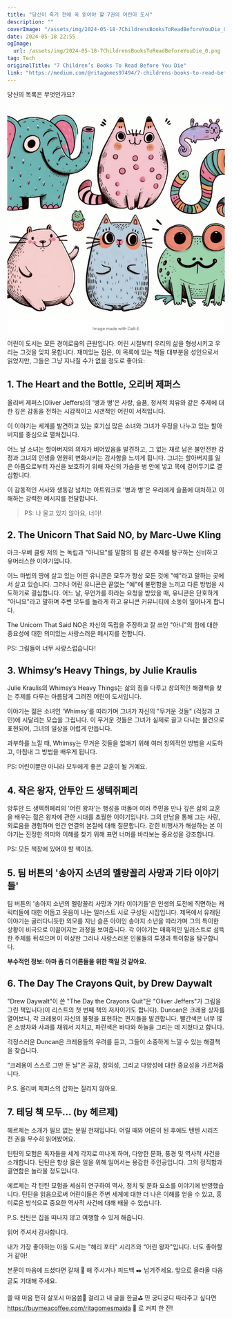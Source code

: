 ```yaml
---
title: "당신이 죽기 전에 꼭 읽어야 할 7권의 어린이 도서"
description: ""
coverImage: "/assets/img/2024-05-18-7ChildrensBooksToReadBeforeYouDie_0.png"
date: 2024-05-18 22:55
ogImage: 
  url: /assets/img/2024-05-18-7ChildrensBooksToReadBeforeYouDie_0.png
tag: Tech
originalTitle: "7 Children’s Books To Read Before You Die"
link: "https://medium.com/@ritagomes97494/7-childrens-books-to-read-before-you-die-aa0d31edae2e"
---
```



당신의 목록은 무엇인가요?

![이미지](/assets/img/2024-05-18-7ChildrensBooksToReadBeforeYouDie_0.png)

어린이 도서는 모든 경이로움의 근원입니다. 어린 시절부터 우리의 삶을 형성시키고 우리는 그것을 잊지 못합니다. 재미있는 점은, 이 목록에 있는 책들 대부분을 성인으로서 읽었지만, 그들은 그냥 지나칠 수가 없을 정도로 좋아요:

## 1. The Heart and the Bottle, 오리버 제퍼스

<div class="content-ad"></div>

올리버 제퍼스(Oliver Jeffers)의 '병과 병'은 사랑, 슬픔, 정서적 치유와 같은 주제에 대한 깊은 감동을 전하는 시감적이고 시갠적인 어린이 서적입니다.

이 이야기는 세계를 발견하고 있는 호기심 많은 소녀와 그녀가 우정을 나누고 있는 할아버지를 중심으로 펼쳐집니다.

어느 날 소녀는 할아버지의 의자가 비어있음을 발견하고, 그 없는 채로 남은 불안전한 감정과 그녀의 인생을 영원히 변화시키는 감사함을 느끼게 됩니다. 그녀는 할아버지를 잃은 아픔으로부터 자신을 보호하기 위해 자신의 가슴을 병 안에 넣고 목에 걸어두기로 결심합니다.

이 감동적인 서사와 생동감 넘치는 아트워크로 '병과 병'은 우리에게 슬픔에 대처하고 이해하는 강력한 메시지를 전달합니다.

<div class="content-ad"></div>

> PS: 나 울고 있지 않아요, 너야!

## 2. The Unicorn That Said NO, by Marc-Uwe Kling

마크-우베 클링 저의 <The Unicorn That Said NO>는 독립과 "아니요"를 말함의 힘 같은 주제를 탐구하는 신비하고 유머러스한 이야기입니다.

어느 마법의 땅에 살고 있는 어린 유니콘은 모두가 항상 모든 것에 "예"라고 말하는 곳에서 살고 있습니다. 그러나 어린 유니콘은 끝없는 "예"에 불편함을 느끼고 다른 방법을 시도하기로 결심합니다. 어느 날, 무언가를 하라는 요청을 받았을 때, 유니콘은 단호하게 "아니요"라고 말하며 주변 모두를 놀라게 하고 유니콘 커뮤니티에 소동이 일어나게 합니다.

<div class="content-ad"></div>

The Unicorn That Said NO은 자신의 독립을 주장하고 잘 쓰인 "아니"의 힘에 대한 중요성에 대한 의미있는 사랑스러운 메시지를 전합니다.

PS: 그림들이 너무 사랑스럽습니다!

## 3. Whimsy’s Heavy Things, by Julie Kraulis

Julie Kraulis의 Whimsy’s Heavy Things는 삶의 짐을 다루고 창의적인 해결책을 찾는 주제를 다루는 아름답게 그려진 어린이 도서입니다.

<div class="content-ad"></div>

이야기는 젊은 소녀인 'Whimsy'를 따라가며 그녀가 자신의 "무거운 것들" (걱정과 고민)에 시달리는 모습을 그립니다. 이 무거운 것들은 그녀가 실제로 끌고 다니는 물건으로 표현되어, 그녀의 일상을 어렵게 만듭니다.

과부하를 느낄 때, Whimsy는 무거운 것들을 없애기 위해 여러 창의적인 방법을 시도하고, 마침내 그 방법을 배우게 됩니다.

PS: 어린이뿐만 아니라 모두에게 좋은 교훈이 될 거예요.

## 4. 작은 왕자, 안투안 드 생텍쥐페리

<div class="content-ad"></div>

앙투안 드 생텍쥐페리의 '어린 왕자'는 행성을 떠돌며 여러 주민을 만나 깊은 삶의 교훈을 배우는 젊은 왕자에 관한 시대를 초월한 이야기입니다. 그의 만남을 통해 그는 사랑, 외로움을 경험하며 인간 연결의 본질에 대해 질문합니다. 갇힌 비행사가 해설하는 본 이야기는 진정한 의미와 이해를 찾기 위해 표면 너머를 바라보는 중요성을 강조합니다.

PS: 모든 책장에 있어야 할 책이죠.

## 5. 팀 버튼의 '송아지 소년의 멜랑꼴리 사망과 기타 이야기들'

팀 버튼의 '송아지 소년의 멜랑꼴리 사망과 기타 이야기들'은 인생의 도전에 직면하는 캐릭터들에 대한 어둡고 웃음이 나는 일러스트 시로 구성된 시집입니다. 제목에서 유래된 이야기는 굴러다니듯한 외모를 지닌 슬픈 아이인 송아지 소년을 따라가며 그의 특이한 상황이 비극으로 이끌어지는 과정을 보여줍니다. 각 이야기는 매혹적인 일러스트로 섬뜩한 주제를 뒤섞으며 이 이상한 그러나 사랑스러운 인물들의 투쟁과 특이함을 탐구합니다.

<div class="content-ad"></div>

**부수적인 정보: 아마 좀 더 어른들을 위한 책일 것 같아요.**

## 6. The Day The Crayons Quit, by Drew Daywalt

"Drew Daywalt"이 쓴 "The Day the Crayons Quit"은 "Oliver Jeffers"가 그림을 그린 책입니다(이 리스트의 첫 번째 책의 저자이기도 합니다). Duncan은 크레용 상자를 열어보니, 각 크레용이 자신의 불평을 표현하는 편지들을 발견합니다. 빨간색은 너무 많은 소방차와 사과를 채워서 지치고, 파란색은 바다와 하늘을 그리는 데 지쳤다고 합니다.

걱정스러운 Duncan은 크레용들의 우려를 듣고, 그들이 소중하게 느낄 수 있는 해결책을 찾습니다.

<div class="content-ad"></div>

“크레용이 스스로 그만 둔 날”은 공감, 창의성, 그리고 다양성에 대한 중요성을 가르쳐줍니다.

P.S. 올리버 제퍼스의 삽화는 질리지 않아요.

## 7. 테딩 책 모두… (by 헤르제)

헤르제는 소개가 필요 없는 문필 천재입니다. 어릴 때와 어른이 된 후에도 텐텐 시리즈 전 권을 무수히 읽어봤어요.

<div class="content-ad"></div>

틴틴의 모험은 독자들을 세계 각지로 떠나게 하며, 다양한 문화, 풍경 및 역사적 사건을 소개합니다. 틴틴은 항상 옳은 일을 위해 일어서는 용감한 주인공입니다. 그의 정직함과 결연함은 놀라울 정도입니다.

에르제는 각 틴틴 모험을 세심히 연구하여 역사, 정치 및 문화 요소를 이야기에 반영했습니다. 틴틴을 읽음으로써 어린이들은 주변 세계에 대한 더 나은 이해를 얻을 수 있고, 흥미로운 방식으로 중요한 역사적 사건에 대해 배울 수 있습니다.

P.S. 틴틴은 집을 떠나지 않고 여행할 수 있게 해줍니다.

읽어 주셔서 감사합니다.

<div class="content-ad"></div>

내가 가장 좋아하는 아동 도서는 "해리 포터" 시리즈와 "어린 왕자"입니다. 너도 좋아할 거 같아! 

본문이 마음에 드셨다면 갈채 👏 해 주시거나 피드백 ✒️ 남겨주세요. 앞으로 올라올 다음 글도 기대해 주세요.

쓸 때 마음 편히 살포시 마음씀👏 걸리고 내 글을 한글⛳ 민 궁디궁디 따라주고 싶다면 https://buymeacoffee.com/ritagomesmaida 🌻 로 커피 한 잔!